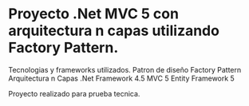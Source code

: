 # Proyecto .Net MVC 5 con arquitectura n capas utilizando Factory Pattern.

Tecnologias y frameworks utilizados.
Patron de diseño Factory Pattern
Arquitectura n Capas
.Net Framework 4.5
MVC 5
Entity Framework 5


Proyecto realizado para prueba tecnica.
